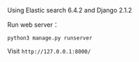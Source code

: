 Using Elastic search 6.4.2 and Django 2.1.2

Run web server：
```
python3 manage.py runserver
```
Visit `http://127.0.0.1:8000/`